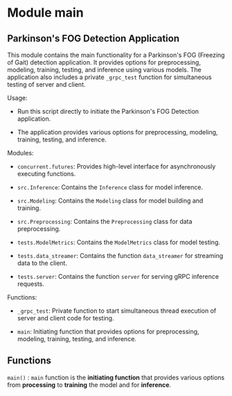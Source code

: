 Module main
===========
Parkinson's FOG Detection Application
--------------------------------------

This module contains the main functionality for a Parkinson's FOG (Freezing of Gait) detection application.
It provides options for preprocessing, modeling, training, testing, and inference using various models.
The application also includes a private `_grpc_test` function for simultaneous testing of server and client.

Usage:

- Run this script directly to initiate the Parkinson's FOG Detection application.

- The application provides various options for preprocessing, modeling, training, testing, and inference.

Modules:

- `concurrent.futures`: Provides high-level interface for asynchronously executing functions.

- `src.Inference`: Contains the `Inference` class for model inference.

- `src.Modeling`: Contains the `Modeling` class for model building and training.

- `src.Preprocessing`: Contains the `Preprocessing` class for data preprocessing.

- `tests.ModelMetrics`: Contains the `ModelMetrics` class for model testing.

- `tests.data_streamer`: Contains the function `data_streamer` for streaming data to the client.

- `tests.server`: Contains the function `server` for serving gRPC inference requests.

Functions:

- `_grpc_test`: Private function to start simultaneous thread execution of server and client code for testing.

- `main`: Initiating function that provides options for preprocessing, modeling, training, testing, and inference.

Functions
---------

    
`main()`
:   `main` function is the **initiating function** that provides various options from **processing** to **training**
the model and for **inference**.